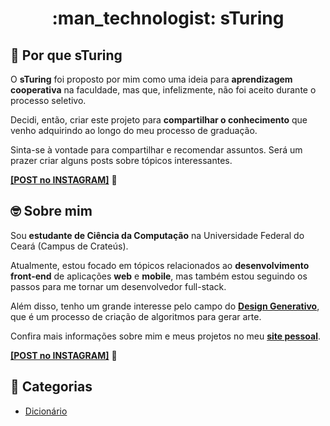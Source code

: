 <h1 align="center"> :man_technologist: sTuring</h1>

## :thinking: Por que sTuring

O **sTuring** foi proposto por mim como uma ideia para **aprendizagem cooperativa** na faculdade, mas que, infelizmente, não foi aceito durante o processo seletivo.

Decidi, então, criar este projeto para **compartilhar o conhecimento** que venho adquirindo ao longo do meu processo de graduação.

Sinta-se à vontade para compartilhar e recomendar assuntos. Será um prazer criar alguns posts sobre tópicos interessantes.

**[[POST no INSTAGRAM]](https://www.instagram.com/p/CFsRKtrpKts/)** :eyes:

## :nerd_face: Sobre mim

Sou **estudante de Ciência da Computação** na Universidade Federal do Ceará (Campus de Crateús).

Atualmente, estou focado em tópicos relacionados ao **desenvolvimento front-end** de aplicações **web** e **mobile**, mas também estou seguindo os passos para me tornar um desenvolvedor full-stack.

Além disso, tenho um grande interesse pelo campo do **[Design Generativo](https://github.com/DanielBrito/generative-design)**, que é um processo de criação de algoritmos para gerar arte.

Confira mais informações sobre mim e meus projetos no meu **[site pessoal](https://danielbrito.github.io/)**.

**[[POST no INSTAGRAM]](https://www.instagram.com/p/CFsTqxEJYGK/)** :eyes:

## :bookmark: Categorias

- [Dicionário]()
